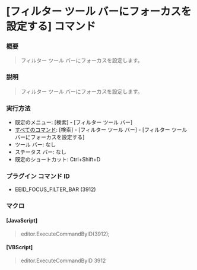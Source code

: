 # \[フィルター ツール バーにフォーカスを設定する\] コマンド

### 概要

> フィルター ツール バーにフォーカスを設定します。

### 説明

> フィルター ツール バーにフォーカスを設定します。

### 実行方法

- 既定のメニュー: \[検索\] \- \[フィルター ツール バー\]
- [すべてのコマンド](../../glossary/allcommands): \[検索\] \- \[フィルター ツール バー\] \- \[フィルター ツール バーにフォーカスを設定する\]
- ツール バー: なし
- ステータス バー: なし
- 既定のショートカット: Ctrl+Shift+D

### プラグイン コマンド ID

- EEID\_FOCUS\_FILTER\_BAR (3912)

### マクロ

#### \[JavaScript\]

> editor.ExecuteCommandByID(3912);

#### \[VBScript\]

> editor.ExecuteCommandByID 3912
